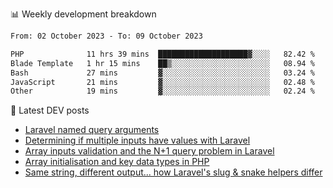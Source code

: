 📊 Weekly development breakdown
<!--START_SECTION:waka-->

```txt
From: 02 October 2023 - To: 09 October 2023

PHP              11 hrs 39 mins  ████████████████████▓░░░░   82.42 %
Blade Template   1 hr 15 mins    ██▒░░░░░░░░░░░░░░░░░░░░░░   08.94 %
Bash             27 mins         ▓░░░░░░░░░░░░░░░░░░░░░░░░   03.24 %
JavaScript       21 mins         ▓░░░░░░░░░░░░░░░░░░░░░░░░   02.48 %
Other            19 mins         ▓░░░░░░░░░░░░░░░░░░░░░░░░   02.24 %
```

<!--END_SECTION:waka-->

📕 Latest DEV posts
<!-- BLOG-POST-LIST:START -->
- [Laravel named query arguments](https://dev.to/michaelvickersuk/laravel-named-query-arguments-28kd)
- [Determining if multiple inputs have values with Laravel](https://dev.to/michaelvickersuk/determining-if-multiple-inputs-have-values-with-laravel-km6)
- [Array inputs validation and the N+1 query problem in Laravel](https://dev.to/michaelvickersuk/array-inputs-validation-and-the-n1-query-problem-in-laravel-2agb)
- [Array initialisation and key data types in PHP](https://dev.to/michaelvickersuk/array-initialisation-and-key-data-types-in-php-1e5b)
- [Same string, different output... how Laravel&#39;s slug &amp; snake helpers differ](https://dev.to/michaelvickersuk/same-string-different-output-how-laravels-slug-snake-helpers-differ-1ccj)
<!-- BLOG-POST-LIST:END -->

